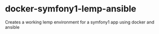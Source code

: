 docker-symfony1-lemp-ansible
============================

Creates a working lemp environment for a symfony1 app using docker and ansible
